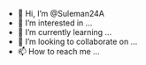 - 👋 Hi, I’m @Suleman24A
- 👀 I’m interested in ...
- 🌱 I’m currently learning ...
- 💞️ I’m looking to collaborate on ...
- 📫 How to reach me ...

<!---
Suleman24A/Suleman24A is a ✨ special ✨ repository because its `README.md` (this file) appears on your GitHub profile.
You can click the Preview link to take a look at your changes.
--->
